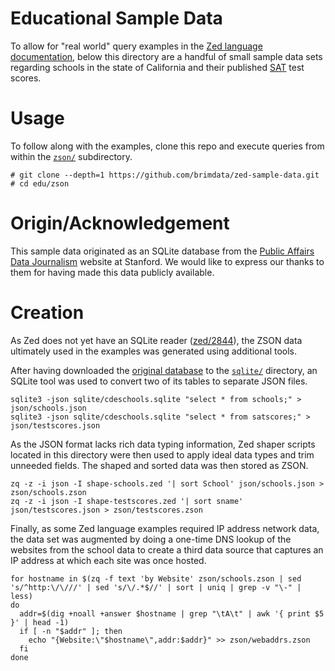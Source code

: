# Educational Sample Data

To allow for "real world" query examples in the
[Zed language documentation](https://github.com/brimdata/zed/blob/main/docs/language/README.md),
below this directory are a handful of small sample data sets regarding
schools in the state of California and their published
[SAT](https://en.wikipedia.org/wiki/SAT) test scores.

# Usage

To follow along with the examples, clone this repo and execute queries from
within the [`zson/`](zson) subdirectory.

```
# git clone --depth=1 https://github.com/brimdata/zed-sample-data.git
# cd edu/zson
```

# Origin/Acknowledgement

This sample data originated as an SQLite database from the
[Public Affairs Data Journalism](http://2016.padjo.org/tutorials/sqlite-data-starterpacks/)
website at Stanford. We would like to express our thanks to them for having
made this data publicly available.

# Creation

As Zed does not yet have an SQLite reader ([zed/2844](https://github.com/brimdata/zed/issues/2844)),
the ZSON data ultimately used in the examples was generated using
additional tools.

After having downloaded the [original database](http://2016.padjo.org/files/data/starterpack/cde-schools/cdeschools.sqlite)
to the [`sqlite/`](sqlite) directory, an SQLite tool was used to convert two
of its tables to separate JSON files.

```
sqlite3 -json sqlite/cdeschools.sqlite "select * from schools;" > json/schools.json
sqlite3 -json sqlite/cdeschools.sqlite "select * from satscores;" > json/testscores.json
```

As the JSON format lacks rich data typing information, Zed shaper scripts
located in this directory were then used to apply ideal data types and trim
unneeded fields. The shaped and sorted data was then stored as ZSON.

```
zq -z -i json -I shape-schools.zed '| sort School' json/schools.json > zson/schools.zson
zq -z -i json -I shape-testscores.zed '| sort sname' json/testscores.json > zson/testscores.zson
```

Finally, as some Zed language examples required IP address network data, the
data set was augmented by doing a one-time DNS lookup of the websites from the
school data to create a third data source that captures an IP address at
which each site was once hosted.

```
for hostname in $(zq -f text 'by Website' zson/schools.zson | sed 's/^http:\/\///' | sed 's/\/.*$//' | sort | uniq | grep -v "\-" | less)
do
  addr=$(dig +noall +answer $hostname | grep "\tA\t" | awk '{ print $5 }' | head -1)
  if [ -n "$addr" ]; then
    echo "{Website:\"$hostname\",addr:$addr}" >> zson/webaddrs.zson
  fi
done
```
